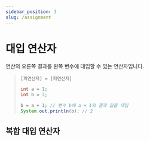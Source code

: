 ```yaml
---
sidebar_position: 3
slug: /assignment
---
```


# 대입 연산자
연산의 오른쪽 결과를 왼쪽 변수에 대입할 수 있는 연산자입니다.

> `[피연산자] = [피연산자] `
> ```java
> int a = 1;
> int b = 3;
> 
> b = a + 1; // 변수 b에 a + 1의 결과 값을 대입
> System.out.println(b); // 2
>```


## 복합 대입 연산자
